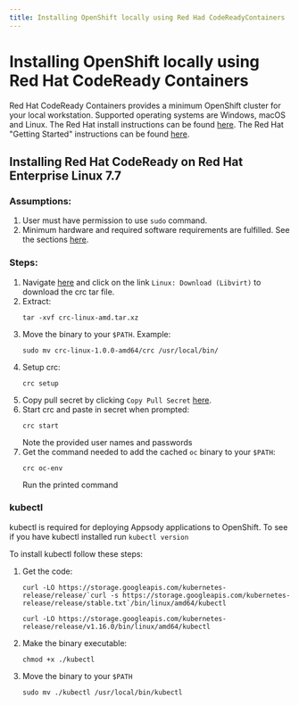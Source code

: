 ```yaml
---
title: Installing OpenShift locally using Red Had CodeReadyContainers
---
```


# Installing OpenShift locally using Red Hat CodeReady Containers

Red Hat CodeReady Containers provides a minimum OpenShift cluster for your local workstation. Supported operating systems are Windows, macOS and Linux. The Red Hat install instructions can be found [here](https://cloud.redhat.com/openshift/install/crc/installer-provisioned). The Red Hat "Getting Started" instructions can be found [here](https://access.redhat.com/documentation/en-us/red_hat_codeready_containers/1.0/html/getting_started_guide/getting-started-with-codeready-containers_gsg).

## Installing Red Hat CodeReady on Red Hat Enterprise Linux 7.7
### Assumptions:
1. User must have permission to use `sudo` command.
1. Minimum hardware and required software requirements are fulfilled. See the sections [here](https://access.redhat.com/documentation/en-us/red_hat_codeready_containers/1.0/html/getting_started_guide/getting-started-with-codeready-containers_gsg).
### Steps:
1. Navigate [here](https://cloud.redhat.com/openshift/install/crc/installer-provisioned) and click on the link `Linux: Download (Libvirt)` to download the crc tar file.
1. Extract:
    ```
    tar -xvf crc-linux-amd.tar.xz
    ```
1. Move the binary to your `$PATH`. Example:
    ```
    sudo mv crc-linux-1.0.0-amd64/crc /usr/local/bin/
    ```
1. Setup crc:
    ```
    crc setup
    ```
1. Copy pull secret by clicking `Copy Pull Secret` [here](https://cloud.redhat.com/openshift/install/crc/installer-provisioned).
1. Start crc and paste in secret when prompted:
    ```
    crc start
    ```
    Note the provided user names and passwords
1. Get the command needed to add the cached `oc` binary to your `$PATH`:
    ```
    crc oc-env
    ```
    Run the printed command
### kubectl
kubectl is required for deploying Appsody applications to OpenShift. To see if you have kubectl installed run `kubectl version`

To install kubectl follow these steps:
1. Get the code:
    ```
    curl -LO https://storage.googleapis.com/kubernetes-release/release/`curl -s https://storage.googleapis.com/kubernetes-release/release/stable.txt`/bin/linux/amd64/kubectl
    ```
    ```
    curl -LO https://storage.googleapis.com/kubernetes-release/release/v1.16.0/bin/linux/amd64/kubectl
    ```
1. Make the binary executable:
    ```
    chmod +x ./kubectl
    ```
1. Move the binary to your `$PATH`
    ```
    sudo mv ./kubectl /usr/local/bin/kubectl
    ```



